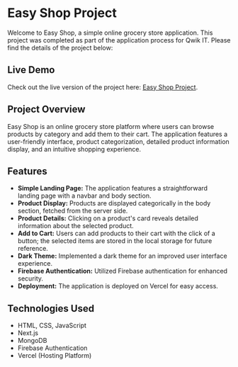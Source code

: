 # Easy Shop Project

Welcome to Easy Shop, a simple online grocery store application. This project was completed as part of the application process for Qwik IT. Please find the details of the project below:

## Live Demo
Check out the live version of the project here: [Easy Shop Project](https://easy-shop-mu.vercel.app/).

## Project Overview

Easy Shop is an online grocery store platform where users can browse products by category and add them to their cart. The application features a user-friendly interface, product categorization, detailed product information display, and an intuitive shopping experience.

## Features

- **Simple Landing Page:** The application features a straightforward landing page with a navbar and body section.
- **Product Display:** Products are displayed categorically in the body section, fetched from the server side.
- **Product Details:** Clicking on a product's card reveals detailed information about the selected product.
- **Add to Cart:** Users can add products to their cart with the click of a button; the selected items are stored in the local storage for future reference.
- **Dark Theme:** Implemented a dark theme for an improved user interface experience.
- **Firebase Authentication:** Utilized Firebase authentication for enhanced security.
- **Deployment:** The application is deployed on Vercel for easy access.

## Technologies Used

- HTML, CSS, JavaScript
- Next.js
- MongoDB 
- Firebase Authentication
- Vercel (Hosting Platform)
